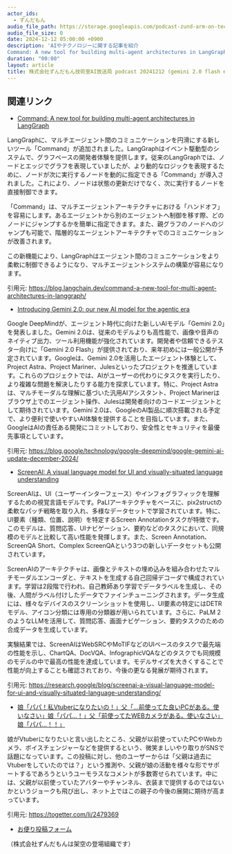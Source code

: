 ```yaml
---
actor_ids:
  - ずんだもん
audio_file_path: https://storage.googleapis.com/podcast-zund-arm-on-tech/audio/株式会社ずんだもん技術室AI放送局_podcast_20241212_gemini_2_flash.mp3
audio_file_size: 0
date: 2024-12-12 05:00:00 +0900
description: 'AIやテクノロジーに関する記事を紹介  
Command: A new tool for building multi-agent architectures in LangGraph、Introducing Gemini 2.0: our new AI model for the agentic era、ScreenAI: A visual language model for UI and visually-situated language understanding、娘「パパ！私Vtuberになりたいの！」父「…前使ってた良いPCがある。使いなさい」娘「パパ…！」父「前使ってたWEBカメラがある。使いなさい」娘「パパ…！！」'
duration: "00:00"
layout: article
title: 株式会社ずんだもん技術室AI放送局 podcast 20241212 (gemini 2.0 flash exp生成version 特別放送)
---
```


## 関連リンク


- [Command: A new tool for building multi-agent architectures in LangGraph](https://blog.langchain.dev/command-a-new-tool-for-multi-agent-architectures-in-langgraph/)  


LangGraphに、マルチエージェント間のコミュニケーションを円滑にする新しいツール「Command」が追加されました。LangGraphはイベント駆動型のシステムで、グラフベースの開発者体験を提供します。従来のLangGraphでは、ノードとエッジでグラフを表現していましたが、より動的なロジックを表現するために、ノードが次に実行するノードを動的に指定できる「Command」が導入されました。これにより、ノードは状態の更新だけでなく、次に実行するノードを直接制御できます。

「Command」は、マルチエージェントアーキテクチャにおける「ハンドオフ」を容易にします。あるエージェントから別のエージェントへ制御を移す際、どのノードにジャンプするかを簡単に指定できます。また、親グラフのノードへのジャンプも可能で、階層的なエージェントアーキテクチャでのコミュニケーションが改善されます。

この新機能により、LangGraphはエージェント間のコミュニケーションをより柔軟に制御できるようになり、マルチエージェントシステムの構築が容易になります。


引用元: https://blog.langchain.dev/command-a-new-tool-for-multi-agent-architectures-in-langgraph/


- [Introducing Gemini 2.0: our new AI model for the agentic era](https://blog.google/technology/google-deepmind/google-gemini-ai-update-december-2024/)  


Google DeepMindが、エージェント時代に向けた新しいAIモデル「Gemini 2.0」を発表しました。Gemini 2.0は、従来のモデルよりも高性能で、画像や音声のネイティブ出力、ツール利用機能が強化されています。開発者や信頼できるテスター向けに「Gemini 2.0 Flash」が提供されており、来年初めには一般公開が予定されています。Googleは、Gemini 2.0を活用したエージェント体験として、Project Astra、Project Mariner、Julesといったプロジェクトを推進しています。これらのプロジェクトでは、AIがユーザーの代わりにタスクを実行したり、より複雑な問題を解決したりする能力を探求しています。特に、Project Astraは、マルチモーダルな理解に基づいた汎用AIアシスタント、Project Marinerはブラウザ上でのエージェント操作、Julesは開発者向けのコードエージェントとして期待されています。Gemini 2.0は、GoogleのAI製品に順次搭載される予定で、より便利で使いやすいAI体験を提供することを目指しています。また、GoogleはAIの責任ある開発にコミットしており、安全性とセキュリティを最優先事項としています。


引用元: https://blog.google/technology/google-deepmind/google-gemini-ai-update-december-2024/


- [ScreenAI: A visual language model for UI and visually-situated language understanding](https://research.google/blog/screenai-a-visual-language-model-for-ui-and-visually-situated-language-understanding/)  


ScreenAIは、UI（ユーザーインターフェース）やインフォグラフィックを理解するための視覚言語モデルです。PaLIアーキテクチャをベースに、pix2structの柔軟なパッチ戦略を取り入れ、多様なデータセットで学習されています。特に、UI要素（種類、位置、説明）を特定するScreen Annotationタスクが特徴です。このモデルは、質問応答、UIナビゲーション、要約などのタスクにおいて、同規模のモデルと比較して高い性能を発揮します。また、Screen Annotation、ScreenQA Short、Complex ScreenQAという3つの新しいデータセットも公開されています。

ScreenAIのアーキテクチャは、画像とテキストの埋め込みを組み合わせたマルチモーダルエンコーダと、テキストを生成する自己回帰デコーダで構成されています。学習は2段階で行われ、自己教師あり学習でデータラベルを生成し、その後、人間がラベル付けしたデータでファインチューニングされます。データ生成には、様々なデバイスのスクリーンショットを使用し、UI要素の特定にはDETRモデル、アイコン分類には専用の分類器が用いられています。さらに、PaLM 2のようなLLMを活用して、質問応答、画面ナビゲーション、要約タスクのための合成データを生成しています。

実験結果では、ScreenAIはWebSRCやMoTIFなどのUIベースのタスクで最先端の性能を示し、ChartQA、DocVQA、InfographicVQAなどのタスクでも同規模のモデルの中で最高の性能を達成しています。モデルサイズを大きくすることで性能が向上することも確認されており、今後の更なる発展が期待されます。


引用元: https://research.google/blog/screenai-a-visual-language-model-for-ui-and-visually-situated-language-understanding/


- [娘「パパ！私Vtuberになりたいの！」父「…前使ってた良いPCがある。使いなさい」娘「パパ…！」父「前使ってたWEBカメラがある。使いなさい」娘「パパ…！！」](https://togetter.com/li/2479369)  


娘がVtuberになりたいと言い出したところ、父親が以前使っていたPCやWebカメラ、ボイスチェンジャーなどを提供するという、微笑ましいやり取りがSNSで話題になっています。この投稿に対し、他のユーザーからは「父親は過去にVtuberをしていたのでは？」という推測や、父親が娘の活動を様々な形でサポートするであろうというユーモラスなコメントが多数寄せられています。中には、父親が以前使っていたアバターやチャンネル、衣装まで提供するのではないかというジョークも飛び出し、ネット上ではこの親子の今後の展開に期待が高まっています。


引用元: https://togetter.com/li/2479369



- [お便り投稿フォーム](https://forms.gle/ffg4JTfqdiqK62qf9)

（株式会社ずんだもんは架空の登場組織です）
